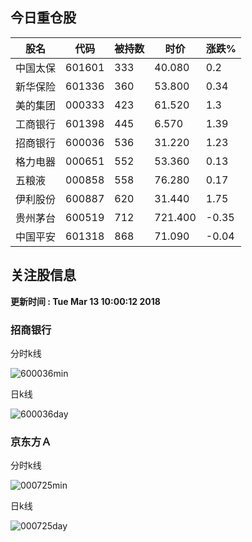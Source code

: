 
## 今日重仓股 

|股名|代码|被持数|时价|涨跌%|
|---|---|---|---|---|
|中国太保|601601|333|40.080|0.2|
|新华保险|601336|360|53.800|0.34|
|美的集团|000333|423|61.520|1.3|
|工商银行|601398|445|6.570|1.39|
|招商银行|600036|536|31.220|1.23|
|格力电器|000651|552|53.360|0.13|
|五粮液|000858|558|76.280|0.17|
|伊利股份|600887|620|31.440|1.75|
|贵州茅台|600519|712|721.400|-0.35|
|中国平安|601318|868|71.090|-0.04|

## 关注股信息
**更新时间 : Tue Mar 13 10:00:12 2018**
### 招商银行 
分时k线

![600036min](http://image.sinajs.cn/newchart/min/n/sh600036.gif)

日k线

![600036day](http://image.sinajs.cn/newchart/daily/n/sh600036.gif)

### 京东方Ａ 
分时k线

![000725min](http://image.sinajs.cn/newchart/min/n/sz000725.gif)

日k线

![000725day](http://image.sinajs.cn/newchart/daily/n/sz000725.gif)
